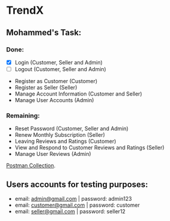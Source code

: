 # TrendX

## Mohammed's Task:

### Done:
- [x] Login (Customer, Seller and Admin)
- [ ] Logout (Customer, Seller and Admin)
- Register as Customer (Customer)
- Register as Seller (Seller)
- Manage Account Information (Customer and Seller)
- Manage User Accounts (Admin)

### Remaining:

- Reset Password (Customer, Seller and Admin)
- Renew Monthly Subscription (Seller)
- Leaving Reviews and Ratings (Customer)
- View and Respond to Customer Reviews and Ratings (Seller)
- Manage User Reviews (Admin)

[Postman Collection](https://elements.getpostman.com/redirect?entityId=26246009-659de25c-2971-4a7e-92e1-fcc1ce8acf5f&entityType=collection).

## Users accounts for testing purposes:

- email: admin@gmail.com | password: admin123
- email: customer@gmail.com | password: customer
- email: seller@gmail.com | password: seller12
